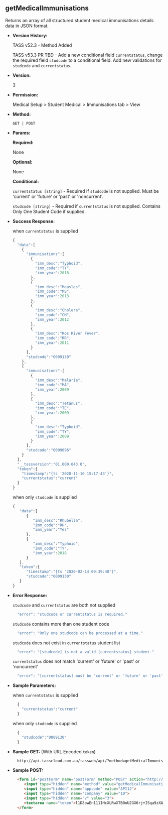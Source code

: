 **getMedicalImmunisations**
----
  Returns an array of all structured student medical immunisations details data in JSON format.
  
* **Version History:**

  TASS v52.3 - Method Added

  TASS v53.3 PR TBD - Add a new conditional field `currentstatus`, change the required field `studcode` to a conditional field. Add new validations for `studcode` and `currentstatus`.

* **Version:**

  3

* **Permission:**

  Medical Setup > Student Medical > Immunisations tab > View

* **Method:**

  `GET | POST`
  
*  **Params:**

   **Required:**
 
   None

   **Optional:**

   None

   **Conditional:**

    `currentstatus [string]` - Required if `studcode` is not supplied. Must be 'current' or 'future' or 'past' or 'noncurrent'.

    `studcode [string]` - Required if `currentstatus` is not supplied. Contains Only One Student Code if supplied.

* **Success Response:**

    when `currentstatus` is supplied
    ```javascript
    {
      "data":[
        {
          "immunisations":[
            {
              "imm_desc":"Typhoid",
              "imm_code":"TY",
              "imm_year":2018
            },
            {
              "imm_desc":"Measles",
              "imm_code":"MS",
              "imm_year":2013
            },
            {
              "imm_desc":"Cholera",
              "imm_code":"CH",
              "imm_year":2012
            },
            {
              "imm_desc":"Ros River Fever",
              "imm_code":"RR",
              "imm_year":2011
            }
          ],
          "studcode":"0009130"
        },
        {
          "immunisations":[
            {
              "imm_desc":"Malaria",
              "imm_code":"MA",
              "imm_year":2009
            },
            {
              "imm_desc":"Tetanus",
              "imm_code":"TE",
              "imm_year":2009
            },
            {
              "imm_desc":"Typhoid",
              "imm_code":"TY",
              "imm_year":2009
            }
          ],
          "studcode":"0009096"
        }
      ],
      "__tassversion":"01.000.043.0",
      "token":{
        "timestamp":"{ts '2020-11-10 15:17:43'}",
        "currentstatus":"current"
      }
    }
    ```

    when only `studcode` is supplied
    ```javascript
    { 
       "data":[ 
          { 
             "imm_desc":"Rhubella",
             "imm_code":"RH",
             "imm_year":"Yes"
          },
          { 
             "imm_desc":"Typhoid",
             "imm_code":"TY",
             "imm_year":2018
          }
       ],
       "token":{ 
          "timestamp":"{ts '2020-02-14 09:39:48'}",
          "studcode":"0009130"
       }
    }
    ```
 
* **Error Response:**

    `studcode` and `currentstatus` are both not supplied
    ```javascript
      "error": "studcode or currentstatus is required."
    ```

    `studcode` contains more than one student code
    ```javascript
      "error": "Only one studcode can be processed at a time."
    ```

    `studcode` does not exist in `currentstatus` student list
    ```javascript
      "error": "[studcode] is not a valid [currentstatus] student."
    ```

    `currentstatus` does not match 'current' or 'future' or 'past' or 'noncurrent'
    ```javascript
      "error": "[currentstatus] must be 'current' or 'future' or 'past' or 'noncurrent'."
    ```

* **Sample Parameters:**

    when `currentstatus` is supplied
  ```javascript
    {
      "currentstatus":"current"
    }
  ```

    when only `studcode` is supplied
  ```javascript
    {
      "studcode":"0009130"
    }
  ```

* **Sample GET:** (With URL Encoded `token`)

  ```HTML
    http://api.tasscloud.com.au/tassweb/api/?method=getMedicalImmunisations&appcode=API12&company=10&v=3&token=l1D8owEn111IHcXLRwXTB0oU2GX6rj%2BISqa9zXA8We3J3mwgjW5pdUvFK3%2FIZ4mJ4bMyfKTmEoup%2B3tTE9GeLQ%3D%3D
  ```
  
* **Sample POST:**

  ```HTML
    <form id="postForm" name="postForm" method="POST" action="http://api.tasscloud.com.au/tassweb/api/">
       <input type="hidden" name="method" value="getMedicalImmunisations">
       <input type="hidden" name="appcode" value="API12">
       <input type="hidden" name="company" value="10">
       <input type="hidden" name="v" value="3">
       <textarea name="token">l1D8owEn111IHcXLRwXTB0oU2GX6rj+ISqa9zXA8We3J3mwgjW5pdUvFK3/IZ4mJ4bMyfKTmEoup+3tTE9GeLQ==</textarea>
    </form>
  ```